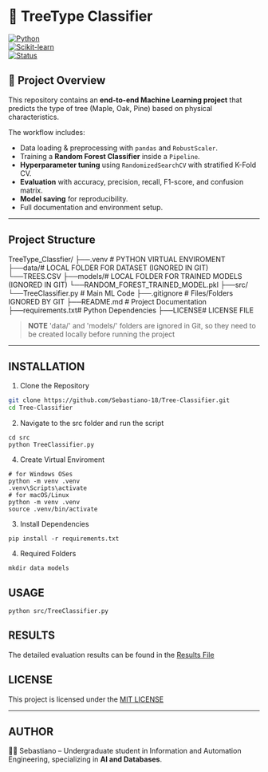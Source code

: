 # 🌳 TreeType Classifier
[![Python](https://img.shields.io/badge/Python-3.9%2B-blue)](https://www.python.org/)  
[![Scikit-learn](https://img.shields.io/badge/Scikit--learn-ML-orange)](https://scikit-learn.org/stable/)  
[![Status](https://img.shields.io/badge/Status-Completed-brightgreen)]()

## 📌 Project Overview
This repository contains an **end-to-end Machine Learning project** that predicts the type of tree (Maple, Oak, Pine) based on physical characteristics.  

The workflow includes:
- Data loading & preprocessing with `pandas` and `RobustScaler`.
- Training a **Random Forest Classifier** inside a `Pipeline`.
- **Hyperparameter tuning** using `RandomizedSearchCV` with stratified K-Fold CV.
- **Evaluation** with accuracy, precision, recall, F1-score, and confusion matrix.
- **Model saving** for reproducibility.
- Full documentation and environment setup.

 ----
## Project Structure
TreeType_Classfier/
├──.venv # PYTHON VIRTUAL ENVIROMENT
├──data/# LOCAL FOLDER FOR DATASET (IGNORED IN GIT)
 └──TREES.CSV
├──models/# LOCAL FOLDER FOR TRAINED MODELS (IGNORED IN GIT)
  └──RANDOM_FOREST_TRAINED_MODEL.pkl
├──src/
    └──TreeClassifier.py # Main ML Code
├──.gitignore # Files/Folders IGNORED BY GIT
├──README.md # Project Documentation
├──requirements.txt# Python Dependencies
├──LICENSE# LICENSE FILE

> **NOTE** 'data/' and 'models/' folders are ignored in Git, so they need to be created locally before running the project
----

## INSTALLATION
1. Clone the Repository
```bash
git clone https://github.com/Sebastiano-18/Tree-Classifier.git
cd Tree-Classifier
```
2. Navigate to the src folder and run the script
```
cd src
python TreeClassifier.py
```
4. Create Virtual Enviroment
```
# for Windows OSes
python -m venv .venv
.venv\Scripts\activate
# for macOS/Linux
python -m venv .venv
source .venv/bin/activate
```
3. Install Dependencies
```
pip install -r requirements.txt
```
4. Required Folders
```
mkdir data models
```
## USAGE
```
python src/TreeClassifier.py
```
## RESULTS
The detailed evaluation results can be found in the [Results File](results/results.md)

## LICENSE
This project is licensed under the [MIT LICENSE](LICENSE)

---

## AUTHOR
👨‍💻 Sebastiano – Undergraduate student in Information and Automation Engineering, specializing in **AI and Databases**.  
